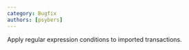 ```yaml
---
category: Bugfix
authors: [psybers]
---
```


Apply regular expression conditions to imported transactions.
